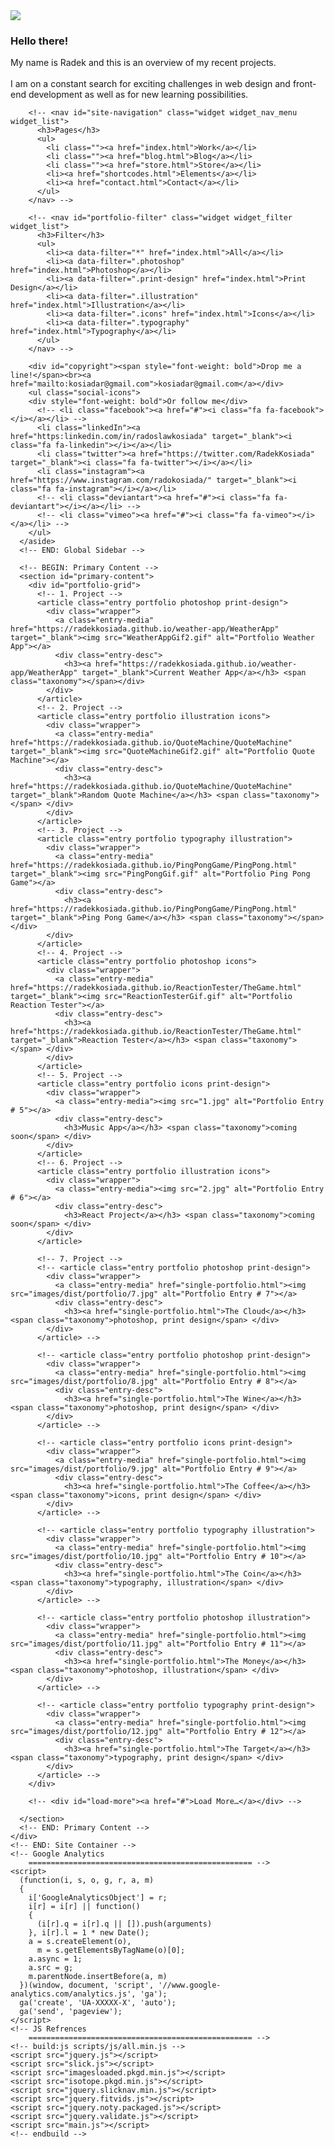 <!doctype html>
<html>

  <head>
    <title>Radosław Kosiada - Portfolio</title>
    <meta charset="utf-8">
    <meta name="viewport" content="width=device-width, initial-scale=1.0, minimum-scale=1.0, maximum-scale=1.0, user-scalable=no">
    <!-- Favicons
		================================================== -->
    <link rel="shortcut icon" href="favicon.ico">
    <!-- CSS3 Fonts
		================================================== -->
    <link href="https://fonts.googleapis.com/css?family=Lato:300,400,400italic,700" rel="stylesheet" type="text/css">
    <link rel="stylesheet" href="https://maxcdn.bootstrapcdn.com/font-awesome/4.5.0/css/font-awesome.min.css">
    <!-- CSS Refrences
		================================================== -->
    <!-- build:css styles/css/all.min.css -->
    <link rel="stylesheet" href="normalize.css">
    <link rel="stylesheet" href="slicknav.min.css">
    <link rel="stylesheet" href="slick.css">
    <link rel="stylesheet" href="slick-theme.css">
    <link rel="stylesheet" href="main.css" type="text/css" />
    <!-- endbuild -->
  </head>

  <body class="portfolio">
    <div id="preloader"></div>
    <!-- BEGIN: Site Container -->
    <div id="site-container">
      <!-- BEGIN: Global Sidebar -->
      <aside id="global-sidebar">
        <div id="site-header">
          <img src="site-pic.jpg" id="sitePic"/>
          <h3 id="greetings">Hello there!</h3>
          <p class="tagline">My name is Radek and this is an overview of my recent projects.<br><br>I am on a constant search for exciting challenges in web design and front-end development as well as for new learning possibilities.
            <!-- I offer my programming skills, expertise in project management and ability to communicate successfully beyond different cultural and professional backgrounds.</p> -->
        </div>

        <!-- <nav id="site-navigation" class="widget widget_nav_menu widget_list">
          <h3>Pages</h3>
          <ul>
            <li class=""><a href="index.html">Work</a></li>
            <li class=""><a href="blog.html">Blog</a></li>
            <li class=""><a href="store.html">Store</a></li>
            <li><a href="shortcodes.html">Elements</a></li>
            <li><a href="contact.html">Contact</a></li>
          </ul>
        </nav> -->

        <!-- <nav id="portfolio-filter" class="widget widget_filter widget_list">
          <h3>Filter</h3>
          <ul>
            <li><a data-filter="*" href="index.html">All</a></li>
            <li><a data-filter=".photoshop" href="index.html">Photoshop</a></li>
            <li><a data-filter=".print-design" href="index.html">Print Design</a></li>
            <li><a data-filter=".illustration" href="index.html">Illustration</a></li>
            <li><a data-filter=".icons" href="index.html">Icons</a></li>
            <li><a data-filter=".typography" href="index.html">Typography</a></li>
          </ul>
        </nav> -->

        <div id="copyright"><span style="font-weight: bold">Drop me a line!</span><br><a href="mailto:kosiadar@gmail.com">kosiadar@gmail.com</a></div>
        <ul class="social-icons">
        <div style="font-weight: bold">Or follow me</div>
          <!-- <li class="facebook"><a href="#"><i class="fa fa-facebook"></i></a></li> -->
          <li class="linkedIn"><a href="https:linkedin.com/in/radoslawkosiada" target="_blank"><i class="fa fa-linkedin"></i></a></li>
          <li class="twitter"><a href="https://twitter.com/RadekKosiada" target="_blank"><i class="fa fa-twitter"></i></a></li>
          <li class="instagram"><a href="https://www.instagram.com/radokosiada/" target="_blank"><i class="fa fa-instagram"></i></a></li>
          <!-- <li class="deviantart"><a href="#"><i class="fa fa-deviantart"></i></a></li> -->
          <!-- <li class="vimeo"><a href="#"><i class="fa fa-vimeo"></i></a></li> -->
        </ul>
      </aside>
      <!-- END: Global Sidebar -->

      <!-- BEGIN: Primary Content -->
      <section id="primary-content">
        <div id="portfolio-grid">
          <!-- 1. Project -->
          <article class="entry portfolio photoshop print-design">
            <div class="wrapper">
              <a class="entry-media" href="https://radekkosiada.github.io/weather-app/WeatherApp" target="_blank"><img src="WeatherAppGif2.gif" alt="Portfolio Weather App"></a>
              <div class="entry-desc">
                <h3><a href="https://radekkosiada.github.io/weather-app/WeatherApp" target="_blank">Current Weather App</a></h3> <span class="taxonomy"></span></div>
            </div>
          </article>
          <!-- 2. Project -->
          <article class="entry portfolio illustration icons">
            <div class="wrapper">
              <a class="entry-media" href="https://radekkosiada.github.io/QuoteMachine/QuoteMachine" target="_blank"><img src="QuoteMachineGif2.gif" alt="Portfolio Quote Machine"></a>
              <div class="entry-desc">
                <h3><a href="https://radekkosiada.github.io/QuoteMachine/QuoteMachine" target="_blank">Random Quote Machine</a></h3> <span class="taxonomy"></span> </div>
            </div>
          </article>
          <!-- 3. Project -->
          <article class="entry portfolio typography illustration">
            <div class="wrapper">
              <a class="entry-media" href="https://radekkosiada.github.io/PingPongGame/PingPong.html" target="_blank"><img src="PingPongGif.gif" alt="Portfolio Ping Pong Game"></a>
              <div class="entry-desc">
                <h3><a href="https://radekkosiada.github.io/PingPongGame/PingPong.html" target="_blank">Ping Pong Game</a></h3> <span class="taxonomy"></span> </div>
            </div>
          </article>
          <!-- 4. Project -->
          <article class="entry portfolio photoshop icons">
            <div class="wrapper">
              <a class="entry-media" href="https://radekkosiada.github.io/ReactionTester/TheGame.html" target="_blank"><img src="ReactionTesterGif.gif" alt="Portfolio Reaction Tester"></a>
              <div class="entry-desc">
                <h3><a href="https://radekkosiada.github.io/ReactionTester/TheGame.html" target="_blank">Reaction Tester</a></h3> <span class="taxonomy"></span> </div>
            </div>
          </article>
          <!-- 5. Project -->
          <article class="entry portfolio icons print-design">
            <div class="wrapper">
              <a class="entry-media"><img src="1.jpg" alt="Portfolio Entry # 5"></a>
              <div class="entry-desc">
                <h3>Music App</a></h3> <span class="taxonomy">coming soon</span> </div>
            </div>
          </article>
          <!-- 6. Project -->
          <article class="entry portfolio illustration icons">
            <div class="wrapper">
              <a class="entry-media"><img src="2.jpg" alt="Portfolio Entry # 6"></a>
              <div class="entry-desc">
                <h3>React Project</a></h3> <span class="taxonomy">coming soon</span> </div>
            </div>
          </article>

          <!-- 7. Project -->
          <!-- <article class="entry portfolio photoshop print-design">
            <div class="wrapper">
              <a class="entry-media" href="single-portfolio.html"><img src="images/dist/portfolio/7.jpg" alt="Portfolio Entry # 7"></a>
              <div class="entry-desc">
                <h3><a href="single-portfolio.html">The Cloud</a></h3> <span class="taxonomy">photoshop, print design</span> </div>
            </div>
          </article> -->

          <!-- <article class="entry portfolio photoshop print-design">
            <div class="wrapper">
              <a class="entry-media" href="single-portfolio.html"><img src="images/dist/portfolio/8.jpg" alt="Portfolio Entry # 8"></a>
              <div class="entry-desc">
                <h3><a href="single-portfolio.html">The Wine</a></h3> <span class="taxonomy">photoshop, print design</span> </div>
            </div>
          </article> -->

          <!-- <article class="entry portfolio icons print-design">
            <div class="wrapper">
              <a class="entry-media" href="single-portfolio.html"><img src="images/dist/portfolio/9.jpg" alt="Portfolio Entry # 9"></a>
              <div class="entry-desc">
                <h3><a href="single-portfolio.html">The Coffee</a></h3> <span class="taxonomy">icons, print design</span> </div>
            </div>
          </article> -->

          <!-- <article class="entry portfolio typography illustration">
            <div class="wrapper">
              <a class="entry-media" href="single-portfolio.html"><img src="images/dist/portfolio/10.jpg" alt="Portfolio Entry # 10"></a>
              <div class="entry-desc">
                <h3><a href="single-portfolio.html">The Coin</a></h3> <span class="taxonomy">typography, illustration</span> </div>
            </div>
          </article> -->

          <!-- <article class="entry portfolio photoshop illustration">
            <div class="wrapper">
              <a class="entry-media" href="single-portfolio.html"><img src="images/dist/portfolio/11.jpg" alt="Portfolio Entry # 11"></a>
              <div class="entry-desc">
                <h3><a href="single-portfolio.html">The Money</a></h3> <span class="taxonomy">photoshop, illustration</span> </div>
            </div>
          </article> -->

          <!-- <article class="entry portfolio typography print-design">
            <div class="wrapper">
              <a class="entry-media" href="single-portfolio.html"><img src="images/dist/portfolio/12.jpg" alt="Portfolio Entry # 12"></a>
              <div class="entry-desc">
                <h3><a href="single-portfolio.html">The Target</a></h3> <span class="taxonomy">typography, print design</span> </div>
            </div>
          </article> -->
        </div>

        <!-- <div id="load-more"><a href="#">Load More…</a></div> -->

      </section>
      <!-- END: Primary Content -->
    </div>
    <!-- END: Site Container -->
    <!-- Google Analytics
		================================================== -->
    <script>
      (function(i, s, o, g, r, a, m)
      {
        i['GoogleAnalyticsObject'] = r;
        i[r] = i[r] || function()
        {
          (i[r].q = i[r].q || []).push(arguments)
        }, i[r].l = 1 * new Date();
        a = s.createElement(o),
          m = s.getElementsByTagName(o)[0];
        a.async = 1;
        a.src = g;
        m.parentNode.insertBefore(a, m)
      })(window, document, 'script', '//www.google-analytics.com/analytics.js', 'ga');
      ga('create', 'UA-XXXXX-X', 'auto');
      ga('send', 'pageview');
    </script>
    <!-- JS Refrences
		================================================== -->
    <!-- build:js scripts/js/all.min.js -->
    <script src="jquery.js"></script>
    <script src="slick.js"></script>
    <script src="imagesloaded.pkgd.min.js"></script>
    <script src="isotope.pkgd.min.js"></script>
    <script src="jquery.slicknav.min.js"></script>
    <script src="jquery.fitvids.js"></script>
    <script src="jquery.noty.packaged.js"></script>
    <script src="jquery.validate.js"></script>
    <script src="main.js"></script>
    <!-- endbuild -->
  </body>

</html>
